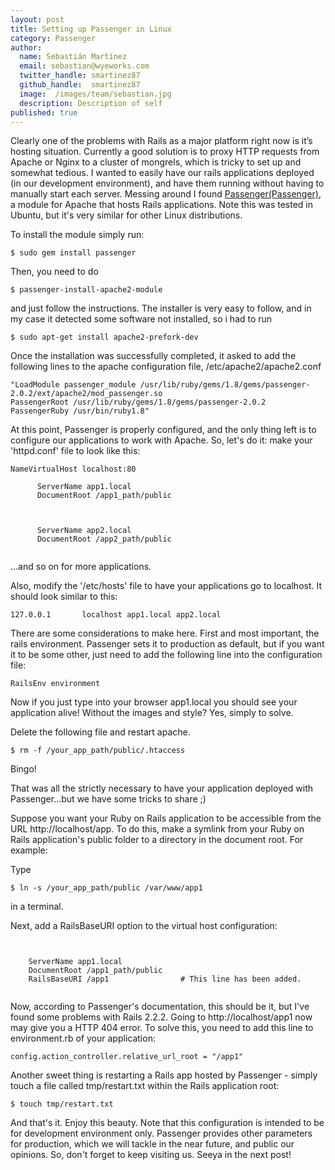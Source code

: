 ```yaml
---
layout: post
title: Setting up Passenger in Linux
category: Passenger
author:
  name: Sebastián Martínez
  email: sebastian@wyeworks.com
  twitter_handle: smartinez87
  github_handle:  smartinez87
  image:  /images/team/sebastian.jpg
  description: Description of self
published: true
---
```

Clearly one of the problems with Rails as a major platform right now is it’s hosting situation. Currently a good solution is to proxy HTTP requests from Apache or Nginx to a cluster of mongrels, which is tricky to set up and somewhat tedious. I wanted to easily have our rails applications deployed (in our development environment), and have them running without having to manually start each server. Messing around I found [Passenger(Passenger)](http://www.modrails.com/), a module for Apache that hosts Rails applications. Note this was tested in Ubuntu, but it's very similar for other Linux distributions.

<!--more-->

To install the module simply run:
<pre><code>$ sudo gem install passenger</code></pre>

Then, you need to do
<pre><code>$ passenger-install-apache2-module</code></pre>

and just follow the instructions. The installer is very easy to follow, and in my case it detected some software not installed, so i had to run 

<pre><code>$ sudo apt-get install apache2-prefork-dev</code></pre>

Once the installation was successfully completed, it asked to add the following lines to the apache configuration file, /etc/apache2/apache2.conf

<pre><code>"LoadModule passenger_module /usr/lib/ruby/gems/1.8/gems/passenger-2.0.2/ext/apache2/mod_passenger.so
PassengerRoot /usr/lib/ruby/gems/1.8/gems/passenger-2.0.2
PassengerRuby /usr/bin/ruby1.8"
</code></pre>

At this point, Passenger is properly configured, and the only thing left is to configure our applications to work with Apache.
So, let's do it: make your 'httpd.conf' file to look like this:

<pre><code>NameVirtualHost localhost:80
<VirtualHost localhost:80>
      ServerName app1.local
      DocumentRoot /app1_path/public
</VirtualHost>

<VirtualHost localhost:80>
      ServerName app2.local
      DocumentRoot /app2_path/public
</VirtualHost>
</code></pre>
...and so on for more applications.

Also, modify the '/etc/hosts' file to have your applications go to localhost. It should look similar to this:
<pre><code>127.0.0.1       localhost app1.local app2.local</code></pre>

There are some considerations to make here. First and most important, the rails environment. Passenger sets it to production as default, but if you want it to be some other, just need to add the following line into the configuration file:

<pre><code>RailsEnv environment</code></pre>

Now if you just type into your browser app1.local you should see your application alive!
Without the images and style? Yes, simply to solve.

Delete the following file and restart apache.
<pre><code>$ rm -f /your_app_path/public/.htaccess</code></pre> 

Bingo!

That was all the strictly necessary to have your application deployed with Passenger...but we have some tricks to share ;)

Suppose you want your Ruby on Rails application to be accessible from the URL http://localhost/app.
To do this, make a symlink from your Ruby on Rails application's public folder to a directory in the document root. For example:

Type

<pre><code>$ ln -s /your_app_path/public /var/www/app1</code></pre>

in a terminal.

Next, add a RailsBaseURI option to the virtual host configuration:

<pre><code>
<VirtualHost localhost:80>
    ServerName app1.local
    DocumentRoot /app1_path/public
    RailsBaseURI /app1                # This line has been added.
</VirtualHost>
</code></pre>

Now, according to Passenger's documentation, this should be it, but I've found some problems with Rails 2.2.2. Going to http://localhost/app1 now may give you a HTTP 404 error. To solve this, you need to add this line to environment.rb of your application:

<pre><code>config.action_controller.relative_url_root = "/app1"</code></pre>

Another sweet thing is restarting a Rails app hosted by Passenger - simply touch a file called tmp/restart.txt within the Rails application root:

<pre><code>$ touch tmp/restart.txt</code></pre>

And that's it. Enjoy this beauty.
Note that this configuration is intended to be for development environment only. Passenger provides other parameters for production, which we will tackle in the near future, and public our opinions. So, don't forget to keep visiting us. Seeya in the next post!
